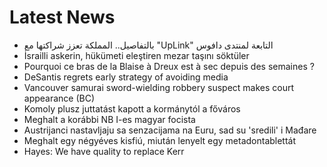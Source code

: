 # Latest News
-  بالتفاصيل.. المملكة تعزز شراكتها مع "UpLink" التابعة لمنتدى دافوس
-  İsrailli askerin, hükümeti eleştiren mezar taşını söktüler
-  Pourquoi ce bras de la Blaise à Dreux est à sec depuis des semaines ?
-  DeSantis regrets early strategy of avoiding media
-  Vancouver samurai sword-wielding robbery suspect makes court appearance (BC)
-  Komoly plusz juttatást kapott a kormánytól a főváros
-  Meghalt a korábbi NB I-es magyar focista
-  Austrijanci nastavljaju sa senzacijama na Euru, sad su 'sredili' i Mađare
-  Meghalt egy négyéves kisfiú, miután lenyelt egy metadontablettát
-  Hayes: We have quality to replace Kerr
